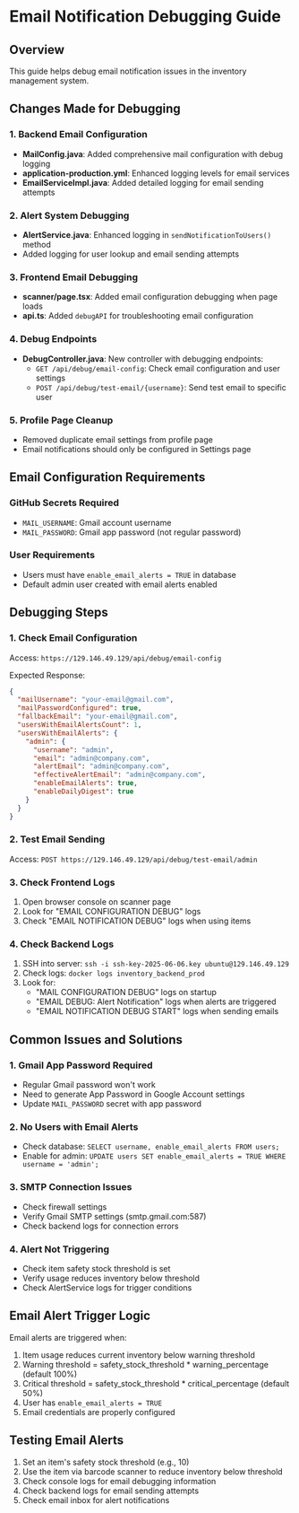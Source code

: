 # Email Notification Debugging Guide

## Overview
This guide helps debug email notification issues in the inventory management system.

## Changes Made for Debugging

### 1. Backend Email Configuration
- **MailConfig.java**: Added comprehensive mail configuration with debug logging
- **application-production.yml**: Enhanced logging levels for email services
- **EmailServiceImpl.java**: Added detailed logging for email sending attempts

### 2. Alert System Debugging
- **AlertService.java**: Enhanced logging in `sendNotificationToUsers()` method
- Added logging for user lookup and email sending attempts

### 3. Frontend Email Debugging
- **scanner/page.tsx**: Added email configuration debugging when page loads
- **api.ts**: Added `debugAPI` for troubleshooting email configuration

### 4. Debug Endpoints
- **DebugController.java**: New controller with debugging endpoints:
  - `GET /api/debug/email-config`: Check email configuration and user settings
  - `POST /api/debug/test-email/{username}`: Send test email to specific user

### 5. Profile Page Cleanup
- Removed duplicate email settings from profile page
- Email notifications should only be configured in Settings page

## Email Configuration Requirements

### GitHub Secrets Required
- `MAIL_USERNAME`: Gmail account username
- `MAIL_PASSWORD`: Gmail app password (not regular password)

### User Requirements
- Users must have `enable_email_alerts = TRUE` in database
- Default admin user created with email alerts enabled

## Debugging Steps

### 1. Check Email Configuration
Access: `https://129.146.49.129/api/debug/email-config`

Expected Response:
```json
{
  "mailUsername": "your-email@gmail.com",
  "mailPasswordConfigured": true,
  "fallbackEmail": "your-email@gmail.com",
  "usersWithEmailAlertsCount": 1,
  "usersWithEmailAlerts": {
    "admin": {
      "username": "admin",
      "email": "admin@company.com",
      "alertEmail": "admin@company.com",
      "effectiveAlertEmail": "admin@company.com",
      "enableEmailAlerts": true,
      "enableDailyDigest": true
    }
  }
}
```

### 2. Test Email Sending
Access: `POST https://129.146.49.129/api/debug/test-email/admin`

### 3. Check Frontend Logs
1. Open browser console on scanner page
2. Look for "EMAIL CONFIGURATION DEBUG" logs
3. Check "EMAIL NOTIFICATION DEBUG" logs when using items

### 4. Check Backend Logs
1. SSH into server: `ssh -i ssh-key-2025-06-06.key ubuntu@129.146.49.129`
2. Check logs: `docker logs inventory_backend_prod`
3. Look for:
   - "MAIL CONFIGURATION DEBUG" logs on startup
   - "EMAIL DEBUG: Alert Notification" logs when alerts are triggered
   - "EMAIL NOTIFICATION DEBUG START" logs when sending emails

## Common Issues and Solutions

### 1. Gmail App Password Required
- Regular Gmail password won't work
- Need to generate App Password in Google Account settings
- Update `MAIL_PASSWORD` secret with app password

### 2. No Users with Email Alerts
- Check database: `SELECT username, enable_email_alerts FROM users;`
- Enable for admin: `UPDATE users SET enable_email_alerts = TRUE WHERE username = 'admin';`

### 3. SMTP Connection Issues
- Check firewall settings
- Verify Gmail SMTP settings (smtp.gmail.com:587)
- Check backend logs for connection errors

### 4. Alert Not Triggering
- Check item safety stock threshold is set
- Verify usage reduces inventory below threshold
- Check AlertService logs for trigger conditions

## Email Alert Trigger Logic

Email alerts are triggered when:
1. Item usage reduces current inventory below warning threshold
2. Warning threshold = safety_stock_threshold * warning_percentage (default 100%)
3. Critical threshold = safety_stock_threshold * critical_percentage (default 50%)
4. User has `enable_email_alerts = TRUE`
5. Email credentials are properly configured

## Testing Email Alerts

1. Set an item's safety stock threshold (e.g., 10)
2. Use the item via barcode scanner to reduce inventory below threshold
3. Check console logs for email debugging information
4. Check backend logs for email sending attempts
5. Check email inbox for alert notifications 